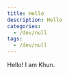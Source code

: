 ```yaml
---
title: Hello
description: Hello
categories:
  - /dev/null
tags:
  - /dev/null
---
```


Hello! I am Khun.